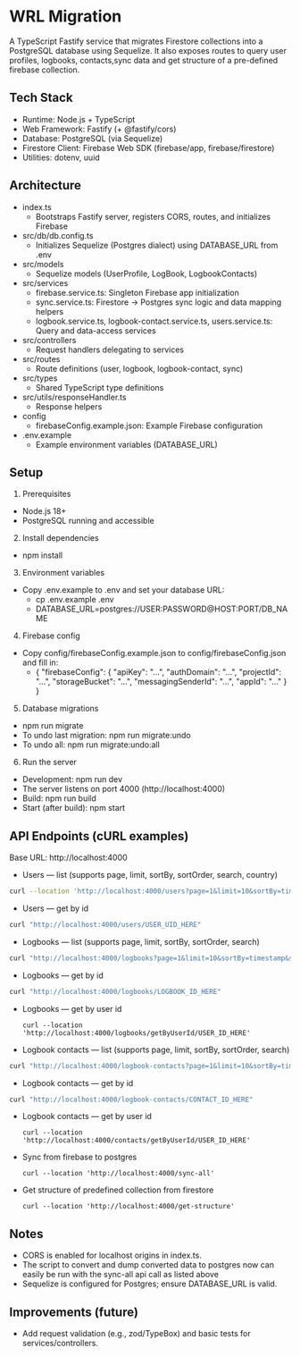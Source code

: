 # WRL Migration

A TypeScript Fastify service that migrates Firestore collections into a PostgreSQL database using Sequelize. It also exposes routes to query user profiles, logbooks, contacts,sync data and get structure of a pre-defined firebase collection.

## Tech Stack

- Runtime: Node.js + TypeScript
- Web Framework: Fastify (+ @fastify/cors)
- Database: PostgreSQL (via Sequelize)
- Firestore Client: Firebase Web SDK (firebase/app, firebase/firestore)
- Utilities: dotenv, uuid

## Architecture

- index.ts
  - Bootstraps Fastify server, registers CORS, routes, and initializes Firebase
- src/db/db.config.ts
  - Initializes Sequelize (Postgres dialect) using DATABASE_URL from .env
- src/models
  - Sequelize models (UserProfile, LogBook, LogbookContacts)
- src/services
  - firebase.service.ts: Singleton Firebase app initialization
  - sync.service.ts: Firestore → Postgres sync logic and data mapping helpers
  - logbook.service.ts, logbook-contact.service.ts, users.service.ts: Query and data-access services
- src/controllers
  - Request handlers delegating to services
- src/routes
  - Route definitions (user, logbook, logbook-contact, sync)
- src/types
  - Shared TypeScript type definitions
- src/utils/responseHandler.ts
  - Response helpers
- config
  - firebaseConfig.example.json: Example Firebase configuration
- .env.example
  - Example environment variables (DATABASE_URL)

## Setup

1) Prerequisites

- Node.js 18+
- PostgreSQL running and accessible

2) Install dependencies

- npm install

3) Environment variables

- Copy .env.example to .env and set your database URL:
  - cp .env.example .env
  - DATABASE_URL=postgres://USER:PASSWORD@HOST:PORT/DB_NAME

4) Firebase config

- Copy config/firebaseConfig.example.json to config/firebaseConfig.json and fill in:
  - {
    "firebaseConfig": {
    "apiKey": "...",
    "authDomain": "...",
    "projectId": "...",
    "storageBucket": "...",
    "messagingSenderId": "...",
    "appId": "..."
    }
    }

5) Database migrations

- npm run migrate
- To undo last migration: npm run migrate:undo
- To undo all: npm run migrate:undo:all

6) Run the server

- Development: npm run dev
- The server listens on port 4000 (http://localhost:4000)
- Build: npm run build
- Start (after build): npm start

## API Endpoints (cURL examples)

Base URL: http://localhost:4000

- Users — list (supports page, limit, sortBy, sortOrder, search, country)

```bash
curl --location 'http://localhost:4000/users?page=1&limit=10&sortBy=timestamp&sortOrder=DESC'

```

- Users — get by id

```bash
curl "http://localhost:4000/users/USER_UID_HERE"
```

- Logbooks — list (supports page, limit, sortBy, sortOrder, search)

```bash
curl "http://localhost:4000/logbooks?page=1&limit=10&sortBy=timestamp&sortOrder=DESC"
```

- Logbooks — get by id

```bash
curl "http://localhost:4000/logbooks/LOGBOOK_ID_HERE"
```

- Logbooks — get by user id

  ```
  curl --location 'http://localhost:4000/logbooks/getByUserId/USER_ID_HERE'
  ```
- Logbook contacts — list (supports page, limit, sortBy, sortOrder, search)

```bash
curl "http://localhost:4000/logbook-contacts?page=1&limit=10&sortBy=timestamp&sortOrder=DESC&search=W9KV"
```

- Logbook contacts — get by id

```bash
curl "http://localhost:4000/logbook-contacts/CONTACT_ID_HERE"
```

* Logbook contacts — get by user id

  ```
  curl --location 'http://localhost:4000/contacts/getByUserId/USER_ID_HERE'
  ```
* Sync from firebase to postgres

  ```
  curl --location 'http://localhost:4000/sync-all'
  ```
* Get structure of predefined collection from firestore

  ```
  curl --location 'http://localhost:4000/get-structure'
  ```

## Notes

- CORS is enabled for localhost origins in index.ts.
- The script to convert and dump converted data to postgres now can easily be run with the sync-all api call as listed above
- Sequelize is configured for Postgres; ensure DATABASE_URL is valid.

## Improvements (future)

- Add request validation (e.g., zod/TypeBox) and basic tests for services/controllers.
